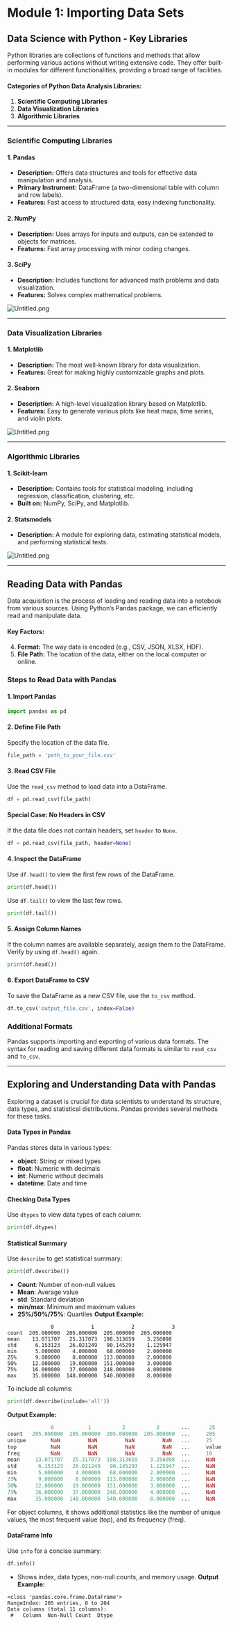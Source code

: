 

# Module 1: Importing Data Sets
## Data Science with Python - Key Libraries
Python libraries are collections of functions and methods that allow performing various actions without writing extensive code. They offer built-in modules for different functionalities, providing a broad range of facilities.
#### Categories of Python Data Analysis Libraries:
1. **Scientific Computing Libraries**
2. **Data Visualization Libraries**
3. **Algorithmic Libraries**

___
### Scientific Computing Libraries
#### 1. **Pandas**
- **Description:** Offers data structures and tools for effective data manipulation and analysis.
- **Primary Instrument:** DataFrame (a two-dimensional table with column and row labels).
- **Features:** Fast access to structured data, easy indexing functionality.
#### 2. **NumPy**
- **Description:** Uses arrays for inputs and outputs, can be extended to objects for matrices.
- **Features:** Fast array processing with minor coding changes.
#### 3. **SciPy**
- **Description:** Includes functions for advanced math problems and data visualization.
- **Features:** Solves complex mathematical problems.

![Untitled.png](https://prod-files-secure.s3.us-west-2.amazonaws.com/03e82b26-cccb-4906-bb56-adabcbdc0655/997ac361-58a8-4f04-bb0f-79fea4baa761/Untitled.png?X-Amz-Algorithm=AWS4-HMAC-SHA256&X-Amz-Content-Sha256=UNSIGNED-PAYLOAD&X-Amz-Credential=ASIAZI2LB466SM4I7XJP%2F20250203%2Fus-west-2%2Fs3%2Faws4_request&X-Amz-Date=20250203T132021Z&X-Amz-Expires=3600&X-Amz-Security-Token=IQoJb3JpZ2luX2VjEP3%2F%2F%2F%2F%2F%2F%2F%2F%2F%2FwEaCXVzLXdlc3QtMiJIMEYCIQDDj%2BhlpUgLiCObe6DMsrImMx1J0Nc2pqJKRRJcAPUM7QIhAO6xAtLaLodqY2%2FqiKLNwvg9eIhX%2BO2Tb6vfMJRV0luxKv8DCBYQABoMNjM3NDIzMTgzODA1IgyqZngxrJb9W6wggI8q3AOzfVovziqVu4Dy0TppvINkFiKlSryUyDGkJAnMrw9s0oCvO5r4D9V09Fe9bxft9LjcVzZOV5H5aij10IeYesXM1JYvJ3Z50432d%2Fx0VlftHE3mVCWQqcK3ub5DHBSCWgFvfrCPy%2BzCPhscRcGYa6qz2NYZLcbW4l%2BOAdWHIv5KgDH7soIHpsU%2FrJ%2Bgp0sxIVG5NtofotgIDWI3CuzhjqlZwsQwT49Je2zQXWpitCVEhr%2FNJJZnTN%2BDfUCOmWgQU%2FvVnlRXV0tgMNpr1ul%2FrH%2BMqwK%2BQGpJW6qZBzVS8Z%2FRNrGUW6eBCcx8rBTUepL8RXAmuDhtuUPlxQusUYBcqgjXck0htAsl3jLwtveOZLqSlAAJ79nHYoeAoGWSwPCDnpLViGy4kTpkcpCZJ71daF28ZVNoXXbDfcaWsQvr%2BKV%2B64WKQTzmw3G430LPKulEcTw6y%2BKIzQBEUwYpzY5S5lU9iKmmQSqTBYzNGm33njLtDkQmD6LWriM%2FzsRbhZAbFFgzUGvP31t%2B4lflpjxlCyRV1EFrPujpwqP5EHEIv28O2jO8qbF5X9amDs3YutL%2BSAvxXm1YpRaXMNj437RXQ7jUkeGorPoPYF%2Fob%2B%2Be9PJAWGTXQJ9UPmergCLp%2FDD48IK9BjqkAQIA9MREtBNKWg2IdnCxft8sQNVvTsjQ4yQZyYpWCLmsgHm2tQmkvV1d57APUpUUTg9ZxxKJFtmyM9JFFGXQj6wuGltMG%2FtA2z8Q%2FN%2BLvOSyeJ3uNNxOTVl9DO0nmuRp0armqtC0HxPoIxrfaOTNBTI25P%2BeK0o7EpLiDg59sA%2BvCdXvpR7vCOLtVPh10kTxBkzBroxu9pNBPzgWv3ADYHk2WV%2F0&X-Amz-Signature=afa3aa3d7701b81957a565733e4dd603d61e876ba1d9e8ebfa88aa5ba3492646&X-Amz-SignedHeaders=host&x-id=GetObject)
___
### Data Visualization Libraries
#### 1. **Matplotlib**
- **Description:** The most well-known library for data visualization.
- **Features:** Great for making highly customizable graphs and plots.
#### 2. **Seaborn**
- **Description:** A high-level visualization library based on Matplotlib.
- **Features:** Easy to generate various plots like heat maps, time series, and violin plots.

![Untitled.png](https://prod-files-secure.s3.us-west-2.amazonaws.com/03e82b26-cccb-4906-bb56-adabcbdc0655/733d1e42-5a53-4fd8-90c1-3d85254369a6/Untitled.png?X-Amz-Algorithm=AWS4-HMAC-SHA256&X-Amz-Content-Sha256=UNSIGNED-PAYLOAD&X-Amz-Credential=ASIAZI2LB466QMMY2DHV%2F20250203%2Fus-west-2%2Fs3%2Faws4_request&X-Amz-Date=20250203T132020Z&X-Amz-Expires=3600&X-Amz-Security-Token=IQoJb3JpZ2luX2VjEP3%2F%2F%2F%2F%2F%2F%2F%2F%2F%2FwEaCXVzLXdlc3QtMiJHMEUCIBOlWVfO6voRNzEAoGhirkDk1h6JJjPwm9xIaWxRcb7kAiEAm1pftytgTOhpbdwDw4mf7WMXw6fEurulpTldxTZS%2F98q%2FwMIFhAAGgw2Mzc0MjMxODM4MDUiDEbJabDSNYljS70a8CrcA8Lh07UPFByHbDB9QxLiwrqyuL29jkaApC05AUlr2ne27tEQ4D0gL5OFEwIKlN8vUPUDZhZg1lWAm%2BzGeSceu09L1em5VLt6Ru%2FIvLVh%2FU9r34Ldb7VAs7XZAJ9MsRD%2BkeMiH%2FrziPpR4pdLDMG88B6KQ7Yuuf4ZzDZNhxRysmRyGCBB%2BrYjvrwEqCZDE4o9QjiLGb%2FFs6wLwbPiFqHCk86e%2FLkcDO537ZhGfbVeIEwgS3HJh33SaBHURxctdgXtZwTvYFBOQ58o6HaUhZQO4bO0bFKXHjaNjqzt0eKKFj40cuQX9ld%2FHtbcms5zPLDQWQRkdqVFYukLBq%2BqnzapOh1icu0lH1Utu3d4dID%2Fg6bpTURDqMn6yLyoi0KT0D%2Bdk6%2BBz3yuQSnyERFN7%2BYDoN6qEEVYskGRU4vNaeoZPrOo92P4ShjASJOHClyXayMWvvzpP7i%2FzN0f3snxZDmVtTdSjv5fG0eVOxTePDDgFWro8PEzFsJj6w8Dg%2FwLoxuE3hpX5ti%2FGEl%2F7GR458Dd%2B9LYRGI3kkmlZCD%2BOB6X99OJSJR9SCYVDPqFzqrcNy8zKXIlGNDd1Jx6MB19l6hI6rBR5adJCHZYzUwqXMHY1h98NxWIMHY3Hw1Ta%2B7jMObxgr0GOqUBeUNqvIc1nvJe49Blasgxd9zFvv2qy3z%2FFdCLuyqKssKNQay0Oe6n2ejZ1FESxEW2eJ1ZPjtbilNsYyj7SotF2FHRq6jLKIIBYYMrFrf%2Ben8SemfA1fn%2BV%2BIGUGNv3C6oHVsFWTlpMgPKruLqIprgjpd5Eo8Ym7a226yICe6MZ9bHVuhfy44q55gBNXx312KmJL9abc5fBKapdHygUuY%2Bw2%2F%2FlzuP&X-Amz-Signature=92f4a27c6781c8d497e390bc67015c5466865ac574861d9b55492e7c3d3174ba&X-Amz-SignedHeaders=host&x-id=GetObject)
___
### Algorithmic Libraries
#### 1. **Scikit-learn**
- **Description:** Contains tools for statistical modeling, including regression, classification, clustering, etc.
- **Built on:** NumPy, SciPy, and Matplotlib.
#### 2. **Statsmodels**
- **Description:** A module for exploring data, estimating statistical models, and performing statistical tests.

![Untitled.png](https://prod-files-secure.s3.us-west-2.amazonaws.com/03e82b26-cccb-4906-bb56-adabcbdc0655/c62885f5-417d-4179-834f-d68f8f2bdf39/Untitled.png?X-Amz-Algorithm=AWS4-HMAC-SHA256&X-Amz-Content-Sha256=UNSIGNED-PAYLOAD&X-Amz-Credential=ASIAZI2LB466QMMY2DHV%2F20250203%2Fus-west-2%2Fs3%2Faws4_request&X-Amz-Date=20250203T132020Z&X-Amz-Expires=3600&X-Amz-Security-Token=IQoJb3JpZ2luX2VjEP3%2F%2F%2F%2F%2F%2F%2F%2F%2F%2FwEaCXVzLXdlc3QtMiJHMEUCIBOlWVfO6voRNzEAoGhirkDk1h6JJjPwm9xIaWxRcb7kAiEAm1pftytgTOhpbdwDw4mf7WMXw6fEurulpTldxTZS%2F98q%2FwMIFhAAGgw2Mzc0MjMxODM4MDUiDEbJabDSNYljS70a8CrcA8Lh07UPFByHbDB9QxLiwrqyuL29jkaApC05AUlr2ne27tEQ4D0gL5OFEwIKlN8vUPUDZhZg1lWAm%2BzGeSceu09L1em5VLt6Ru%2FIvLVh%2FU9r34Ldb7VAs7XZAJ9MsRD%2BkeMiH%2FrziPpR4pdLDMG88B6KQ7Yuuf4ZzDZNhxRysmRyGCBB%2BrYjvrwEqCZDE4o9QjiLGb%2FFs6wLwbPiFqHCk86e%2FLkcDO537ZhGfbVeIEwgS3HJh33SaBHURxctdgXtZwTvYFBOQ58o6HaUhZQO4bO0bFKXHjaNjqzt0eKKFj40cuQX9ld%2FHtbcms5zPLDQWQRkdqVFYukLBq%2BqnzapOh1icu0lH1Utu3d4dID%2Fg6bpTURDqMn6yLyoi0KT0D%2Bdk6%2BBz3yuQSnyERFN7%2BYDoN6qEEVYskGRU4vNaeoZPrOo92P4ShjASJOHClyXayMWvvzpP7i%2FzN0f3snxZDmVtTdSjv5fG0eVOxTePDDgFWro8PEzFsJj6w8Dg%2FwLoxuE3hpX5ti%2FGEl%2F7GR458Dd%2B9LYRGI3kkmlZCD%2BOB6X99OJSJR9SCYVDPqFzqrcNy8zKXIlGNDd1Jx6MB19l6hI6rBR5adJCHZYzUwqXMHY1h98NxWIMHY3Hw1Ta%2B7jMObxgr0GOqUBeUNqvIc1nvJe49Blasgxd9zFvv2qy3z%2FFdCLuyqKssKNQay0Oe6n2ejZ1FESxEW2eJ1ZPjtbilNsYyj7SotF2FHRq6jLKIIBYYMrFrf%2Ben8SemfA1fn%2BV%2BIGUGNv3C6oHVsFWTlpMgPKruLqIprgjpd5Eo8Ym7a226yICe6MZ9bHVuhfy44q55gBNXx312KmJL9abc5fBKapdHygUuY%2Bw2%2F%2FlzuP&X-Amz-Signature=3c3faa91ae00b40a6b49bbfec2ebdc41d9d631c2fbb7ced35632c3d0937a89d6&X-Amz-SignedHeaders=host&x-id=GetObject)
___
## Reading Data with Pandas
Data acquisition is the process of loading and reading data into a notebook from various sources. Using Python’s Pandas package, we can efficiently read and manipulate data.
#### Key Factors:
4. **Format:** The way data is encoded (e.g., CSV, JSON, XLSX, HDF).
5. **File Path:** The location of the data, either on the local computer or online.
### Steps to Read Data with Pandas
#### 1. **Import Pandas**
```python
import pandas as pd
```
#### 2. **Define File Path**
Specify the location of the data file.
```python
file_path = 'path_to_your_file.csv'
```
#### 3. **Read CSV File**
Use the `read_csv` method to load data into a DataFrame.
```python
df = pd.read_csv(file_path)
```
#### Special Case: No Headers in CSV
If the data file does not contain headers, set `header` to `None`.
```python
df = pd.read_csv(file_path, header=None)
```
#### 4. **Inspect the DataFrame**
Use `df.head()` to view the first few rows of the DataFrame.
```python
print(df.head())
```
Use `df.tail()` to view the last few rows.
```python
print(df.tail())
```
#### 5. **Assign Column Names**
If the column names are available separately, assign them to the DataFrame.
Verify by using `df.head()` again.
```python
print(df.head())
```
#### 6. **Export DataFrame to CSV**
To save the DataFrame as a new CSV file, use the `to_csv` method.
```python
df.to_csv('output_file.csv', index=False)
```
### Additional Formats
Pandas supports importing and exporting of various data formats. The syntax for reading and saving different data formats is similar to `read_csv` and `to_csv`.
___
## Exploring and Understanding Data with Pandas
Exploring a dataset is crucial for data scientists to understand its structure, data types, and statistical distributions. Pandas provides several methods for these tasks.
#### Data Types in Pandas
Pandas stores data in various types:
- **object**: String or mixed types
- **float**: Numeric with decimals
- **int**: Numeric without decimals
- **datetime**: Date and time
#### Checking Data Types
Use `dtypes` to view data types of each column:
```python
print(df.dtypes)
```
#### Statistical Summary
Use `describe` to get statistical summary:
```python
print(df.describe())
```
- **Count**: Number of non-null values
- **Mean**: Average value
- **std**: Standard deviation
- **min/max**: Minimum and maximum values
- **25%/50%/75%**: Quartiles
**Output Example:**
```plain text
              0            1            2            3
count  205.000000  205.000000  205.000000  205.000000
mean    13.071707   25.317073  198.313659    3.256098
std      6.153123   26.021249   90.145293    1.125947
min      5.000000    4.000000   68.000000    2.000000
25%      9.000000    8.000000  113.000000    2.000000
50%     12.000000   19.000000  151.000000    3.000000
75%     16.000000   37.000000  248.000000    4.000000
max     35.000000  148.000000  540.000000    8.000000
```
To include all columns:
```python
print(df.describe(include='all'))
```
**Output Example:**
```r
              0           1          2          3       ...      25       26       27
count   205.000000  205.000000  205.000000  205.000000  ...     205      205      205
unique        NaN         NaN         NaN         NaN   ...     25       25       25
top           NaN         NaN         NaN         NaN   ...     value    value    value
freq          NaN         NaN         NaN         NaN   ...     10       10       10
mean     13.071707   25.317073  198.313659    3.256098  ...     NaN      NaN      NaN
std       6.153123   26.021249   90.145293    1.125947  ...     NaN      NaN      NaN
min       5.000000    4.000000   68.000000    2.000000  ...     NaN      NaN      NaN
25%       9.000000    8.000000  113.000000    2.000000  ...     NaN      NaN      NaN
50%      12.000000   19.000000  151.000000    3.000000  ...     NaN      NaN      NaN
75%      16.000000   37.000000  248.000000    4.000000  ...     NaN      NaN      NaN
max      35.000000  148.000000  540.000000    8.000000  ...     NaN      NaN      NaN
```
For object columns, it shows additional statistics like the number of unique values, the most frequent value (top), and its frequency (freq).
#### DataFrame Info
Use `info` for a concise summary:
```python
df.info()
```
- Shows index, data types, non-null counts, and memory usage.
**Output Example:**
```less
<class 'pandas.core.frame.DataFrame'>
RangeIndex: 205 entries, 0 to 204
Data columns (total 11 columns):
 #   Column  Non-Null Count  Dtype
